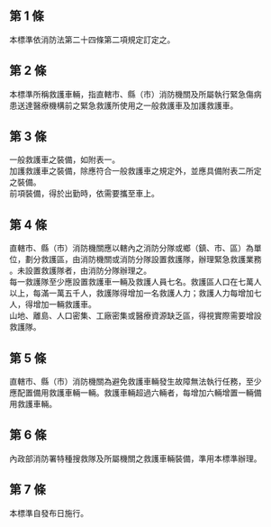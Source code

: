 第 1 條
-------
本標準依消防法第二十四條第二項規定訂定之。

第 2 條
-------
本標準所稱救護車輛，指直轄市、縣（市）消防機關及所屬執行緊急傷病  
患送達醫療機構前之緊急救護所使用之一般救護車及加護救護車。

第 3 條
-------
一般救護車之裝備，如附表一。  
加護救護車之裝備，除應符合一般救護車之規定外，並應具備附表二所定  
之裝備。  
前項裝備，得於出勤時，依需要攜至車上。

第 4 條
-------
直轄市、縣（市）消防機關應以轄內之消防分隊或鄉（鎮、市、區）為單  
位，劃分救護區，由消防機關或消防分隊設置救護隊，辦理緊急救護業務  
。未設置救護隊者，由消防分隊辦理之。  
每一救護隊至少應設置救護車一輛及救護人員七名。救護區人口在七萬人  
以上，每滿一萬五千人，救護隊得增加一名救護人力；救護人力每增加七  
人，得增加一輛救護車。  
山地、離島、人口密集、工廠密集或醫療資源缺乏區，得視實際需要增設  
救護隊。

第 5 條
-------
直轄市、縣（市）消防機關為避免救護車輛發生故障無法執行任務，至少  
應配置備用救護車輛一輛。救護車輛超過六輛者，每增加六輛增置一輛備  
用救護車輛。

第 6 條
-------
內政部消防署特種搜救隊及所屬機關之救護車輛裝備，準用本標準辦理。

第 7 條
-------
本標準自發布日施行。

